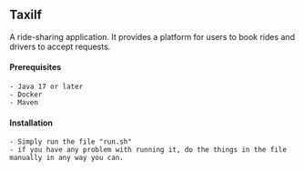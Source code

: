 ## Taxilf

A ride-sharing application. It provides a platform for users to book rides and drivers to accept requests.

#### Prerequisites

    - Java 17 or later
    - Docker
    - Maven

#### Installation

    - Simply run the file "run.sh"
    - if you have any problem with running it, do the things in the file manually in any way you can.
